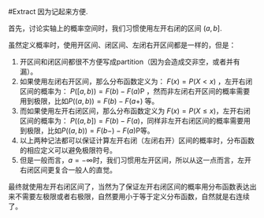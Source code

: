 #Extract
因为记起来方便.

首先，讨论实轴上的概率空间时，我们习惯使用左开右闭的区间 $(a,b]$.

虽然定义概率时，使用开区间、闭区间、左闭右开区间都是一样的，但是：

1.  开区间和闭区间都很不方便写成partition（因为会造成交非空，或者并有漏）。
2.  如果使用左闭右开区间，那么分布函数定义为： $F\left(x\right)=P\left(X<x\right)$ ，左开右闭区间的概率为： $P\left( [a,b) \right)=F\left(b\right)-F\left(a\right)$P ，然而非左闭右开区间的概率需要用到极限，比如$P\left( (a,b) \right)=F\left(b\right)-F\left(a+\right)$ 等。
3.  而如果使用左开右闭区间，那么分布函数定义为 $F\left(x\right)=P\left( X\leq x\right)$，左开右闭区间的概率为： $P\left((a,b]\right)=F\left(b\right)-F\left(a\right)$，同样非左开右闭区间的概率需要用到极限，比如$P\left( (a,b) \right)=F\left(b-\right)-F\left(a\right)$P等。
4.  以上两种记法都可以保证计算左开右闭（左闭右开）区间的概率时，分布函数的相应定义可以避免极限符号。
5.  但是一般而言，$a=-\infty$时，我们习惯用左开区间，所以从这一点而言，左开右闭区间更复合一般人的直觉。

最终就使用左开右闭区间了，当然为了保证左开右闭区间的概率用分布函数表达出来不需要左极限或者右极限，自然要用小于等于定义分布函数，自然就是右连续了。